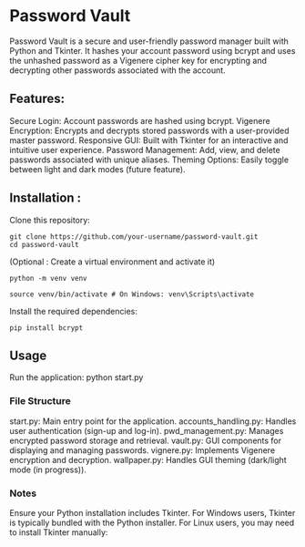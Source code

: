 # Password Vault

Password Vault is a secure and user-friendly password manager built with Python and Tkinter. It hashes your account password using bcrypt and uses the unhashed password as a Vigenere cipher key for encrypting and decrypting other passwords associated with the account.

## Features:

Secure Login: Account passwords are hashed using bcrypt.
Vigenere Encryption: Encrypts and decrypts stored passwords with a user-provided master password.
Responsive GUI: Built with Tkinter for an interactive and intuitive user experience.
Password Management: Add, view, and delete passwords associated with unique aliases.
Theming Options: Easily toggle between light and dark modes (future feature).

## Installation :

Clone this repository:

```
git clone https://github.com/your-username/password-vault.git
cd password-vault
```

(Optional : Create a virtual environment and activate it)

```
python -m venv venv

source venv/bin/activate # On Windows: venv\Scripts\activate
```

Install the required dependencies:

```
pip install bcrypt
```

## Usage

Run the application:
python start.py

### File Structure

start.py: Main entry point for the application.
accounts_handling.py: Handles user authentication (sign-up and log-in).
pwd_management.py: Manages encrypted password storage and retrieval.
vault.py: GUI components for displaying and managing passwords.
vignere.py: Implements Vigenere encryption and decryption.
wallpaper.py: Handles GUI theming (dark/light mode (in progress)).

### Notes

Ensure your Python installation includes Tkinter.
For Windows users, Tkinter is typically bundled with the Python installer.
For Linux users, you may need to install Tkinter manually:
